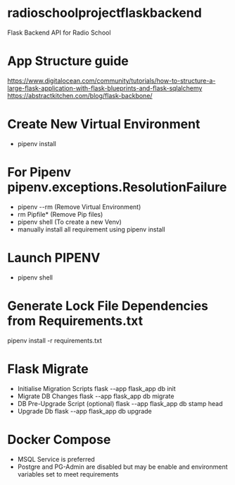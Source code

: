 # radioschoolprojectflaskbackend
Flask Backend API for Radio School

# App Structure guide
https://www.digitalocean.com/community/tutorials/how-to-structure-a-large-flask-application-with-flask-blueprints-and-flask-sqlalchemy
https://abstractkitchen.com/blog/flask-backbone/

# Create New Virtual Environment
- pipenv install

# For Pipenv pipenv.exceptions.ResolutionFailure
- pipenv --rm (Remove Virtual Environment)
- rm Pipfile* (Remove Pip files)
- pipenv shell (To create a new Venv)
- manually install all requirement using pipenv install

# Launch PIPENV
- pipenv shell

# Generate Lock File Dependencies from Requirements.txt
pipenv install -r requirements.txt

# Flask Migrate
- Initialise Migration Scripts
  flask --app flask_app db init
- Migrate DB Changes
  flask --app flask_app db migrate
- DB Pre-Upgrade Script (optional)
  flask --app flask_app db stamp head
- Upgrade Db
  flask --app flask_app db upgrade

# Docker Compose
- MSQL Service is preferred
- Postgre and PG-Admin are disabled but may be enable and environment variables set to meet requirements